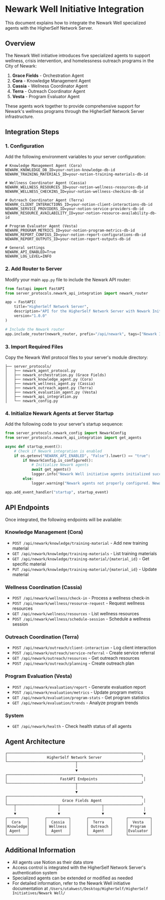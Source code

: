 # Newark Well Initiative Integration

This document explains how to integrate the Newark Well specialized agents with the HigherSelf Network Server.

## Overview

The Newark Well initiative introduces five specialized agents to support wellness, crisis intervention, and homelessness outreach programs in the City of Newark:

1. **Grace Fields** - Orchestration Agent
2. **Cora** - Knowledge Management Agent
3. **Cassia** - Wellness Coordinator Agent
4. **Terra** - Outreach Coordinator Agent
5. **Vesta** - Program Evaluator Agent

These agents work together to provide comprehensive support for Newark's wellness programs through the HigherSelf Network Server infrastructure.

## Integration Steps

### 1. Configuration

Add the following environment variables to your server configuration:

```env
# Knowledge Management Agent (Cora)
NEWARK_KNOWLEDGE_DB_ID=your-notion-knowledge-db-id
NEWARK_TRAINING_MATERIALS_ID=your-notion-training-materials-db-id

# Wellness Coordinator Agent (Cassia)
NEWARK_WELLNESS_RESOURCES_ID=your-notion-wellness-resources-db-id
NEWARK_WELLNESS_CHECKINS_ID=your-notion-wellness-checkins-db-id

# Outreach Coordinator Agent (Terra)
NEWARK_CLIENT_INTERACTIONS_ID=your-notion-client-interactions-db-id
NEWARK_SERVICE_PROVIDERS_ID=your-notion-service-providers-db-id
NEWARK_RESOURCE_AVAILABILITY_ID=your-notion-resource-availability-db-id

# Program Evaluator Agent (Vesta)
NEWARK_PROGRAM_METRICS_ID=your-notion-program-metrics-db-id
NEWARK_REPORT_CONFIGS_ID=your-notion-report-configurations-db-id
NEWARK_REPORT_OUTPUTS_ID=your-notion-report-outputs-db-id

# General settings
NEWARK_API_ENABLED=True
NEWARK_LOG_LEVEL=INFO
```

### 2. Add Router to Server

Modify your main `app.py` file to include the Newark API router:

```python
from fastapi import FastAPI
from server_protocols.newark_api_integration import newark_router

app = FastAPI(
    title="HigherSelf Network Server",
    description="API for the HigherSelf Network Server with Newark Initiative integration",
    version="1.0.0"
)

# Include the Newark router
app.include_router(newark_router, prefix="/api/newark", tags=["Newark Initiative"])
```

### 3. Import Required Files

Copy the Newark Well protocol files to your server's module directory:

```
├── server_protocols/
│   ├── newark_agent_protocol.py
│   ├── newark_orchestration.py (Grace Fields)
│   ├── newark_knowledge_agent.py (Cora)
│   ├── newark_wellness_agent.py (Cassia)
│   ├── newark_outreach_agent.py (Terra)
│   ├── newark_evaluation_agent.py (Vesta)
│   ├── newark_api_integration.py
│   └── newark_config.py
```

### 4. Initialize Newark Agents at Server Startup

Add the following code to your server's startup sequence:

```python
from server_protocols.newark_config import NewarkConfig
from server_protocols.newark_api_integration import get_agents

async def startup_event():
    # Check if Newark integration is enabled
    if os.getenv("NEWARK_API_ENABLED", "False").lower() == "true":
        if NewarkConfig.is_configured():
            # Initialize Newark agents
            await get_agents()
            logger.info("Newark Well initiative agents initialized successfully")
        else:
            logger.warning("Newark agents not properly configured. Newark functionality disabled.")

app.add_event_handler("startup", startup_event)
```

## API Endpoints

Once integrated, the following endpoints will be available:

### Knowledge Management (Cora)
- `POST /api/newark/knowledge/training-material` - Add new training material
- `GET /api/newark/knowledge/training-materials` - List training materials
- `GET /api/newark/knowledge/training-material/{material_id}` - Get specific material
- `PUT /api/newark/knowledge/training-material/{material_id}` - Update material

### Wellness Coordination (Cassia)
- `POST /api/newark/wellness/check-in` - Process a wellness check-in
- `POST /api/newark/wellness/resource-request` - Request wellness resources
- `GET /api/newark/wellness/resources` - List wellness resources
- `POST /api/newark/wellness/schedule-session` - Schedule a wellness session

### Outreach Coordination (Terra)
- `POST /api/newark/outreach/client-interaction` - Log client interaction
- `POST /api/newark/outreach/service-referral` - Create service referral
- `GET /api/newark/outreach/resources` - Get outreach resources
- `POST /api/newark/outreach/planning` - Create outreach plan

### Program Evaluation (Vesta)
- `POST /api/newark/evaluation/report` - Generate evaluation report
- `POST /api/newark/evaluation/metrics` - Update program metrics
- `GET /api/newark/evaluation/program-stats` - Get program statistics
- `GET /api/newark/evaluation/trends` - Analyze program trends

### System
- `GET /api/newark/health` - Check health status of all agents

## Agent Architecture

```ascii
┌─────────────────────────────────────────────────────────────┐
│                  HigherSelf Network Server                   │
└───────────────────────────────┬─────────────────────────────┘
                                │
                                ▼
┌─────────────────────────────────────────────────────────────┐
│                        FastAPI Endpoints                     │
└───────────────────────────────┬─────────────────────────────┘
                                │
                                ▼
┌─────────────────────────────────────────────────────────────┐
│                         Grace Fields Agent                   │
└───┬───────────────────┬───────────────────┬─────────────────┘
    │                   │                   │                  │
    ▼                   ▼                   ▼                  ▼
┌─────────┐       ┌──────────┐       ┌──────────┐      ┌──────────┐
│  Cora   │       │  Cassia  │       │  Terra   │      │  Vesta   │
│Knowledge│       │ Wellness │       │ Outreach │      │ Program  │
│ Agent   │       │  Agent   │       │  Agent   │      │Evaluator │
└─────────┘       └──────────┘       └──────────┘      └──────────┘
```

## Additional Information

- All agents use Notion as their data store
- Access control is integrated with the HigherSelf Network Server's authentication system
- Specialized agents can be extended or modified as needed
- For detailed information, refer to the Newark Well initiative documentation at `/Users/utakwest/Desktop/HigherSelf/HigherSelf Initiatives/Newark Well/`
